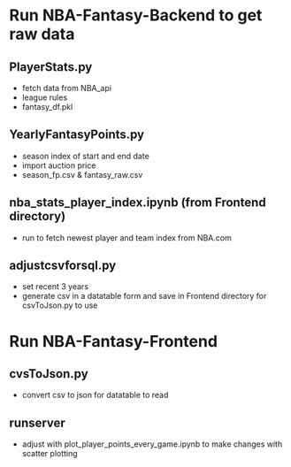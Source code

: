<h1>Run NBA-Fantasy-Backend to get raw data</h1>

<h2>PlayerStats.py</h2>

* fetch data from NBA_api
* league rules
* fantasy_df.pkl


<h2>YearlyFantasyPoints.py</h2>

* season index of start and end date
* import auction price
* season_fp.csv & fantasy_raw.csv


<h2>nba_stats_player_index.ipynb (from Frontend directory)</h2>

* run to fetch newest player and team index from NBA.com


<h2>adjustcsvforsql.py</h2>

* set recent 3 years
* generate csv in a datatable form and save in Frontend directory for csvToJson.py to use


<h1>Run NBA-Fantasy-Frontend</h1>

<h2>cvsToJson.py</h2>

* convert csv to json for datatable to read

<h2>runserver</h2>

* adjust with plot_player_points_every_game.ipynb to make changes with scatter plotting
